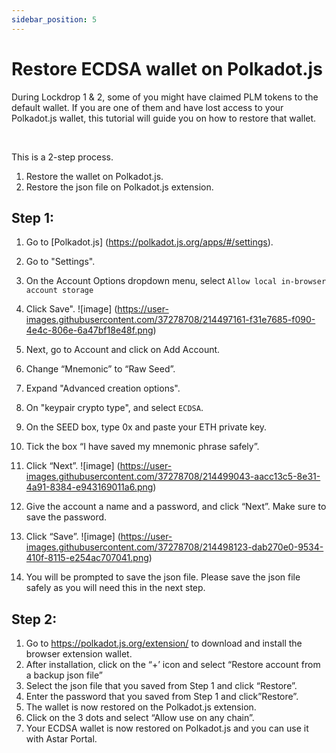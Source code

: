 ```yaml
---
sidebar_position: 5
---
```


# Restore ECDSA wallet on Polkadot.js

During Lockdrop 1 & 2, some of you might have claimed PLM tokens to the default wallet. If you are one of them and have lost access to your Polkadot.js wallet, this tutorial will guide you on how to restore that wallet.

<br />

This is a 2-step process.
1. Restore the wallet on Polkadot.js.
2. Restore the json file on Polkadot.js extension.

## Step 1:
1. Go to [Polkadot.js] (https://polkadot.js.org/apps/#/settings).
2. Go to "Settings".
3. On the Account Options dropdown menu, select `Allow local in-browser account storage`
4. Click Save".
![image] (https://user-images.githubusercontent.com/37278708/214497161-f31e7685-f090-4e4c-806e-6a47bf18e48f.png)

6. Next, go to Account and click on Add Account.
7. Change “Mnemonic” to “Raw Seed”.
8. Expand "Advanced creation options".
9. On "keypair crypto type", and select `ECDSA`.
10. On the SEED box, type 0x and paste your ETH private key.
11. Tick the box “I have saved my mnemonic phrase safely”.
12. Click “Next”.
![image] (https://user-images.githubusercontent.com/37278708/214499043-aacc13c5-8e31-4a91-8384-e943169011a6.png)

12. Give the account a name and a password, and click “Next”. Make sure to save the password.
13. Click “Save”.
![image] (https://user-images.githubusercontent.com/37278708/214498123-dab270e0-9534-410f-8115-e254ac707041.png)

14. You will be prompted to save the json file. Please save the json file safely as you will need this in the next step.

## Step 2:
1. Go to https://polkadot.js.org/extension/ to download and install the browser extension wallet.
2. After installation, click on the “+’ icon and select “Restore account from a backup json file”
3. Select the json file that you saved from Step 1 and click “Restore”.
4. Enter the password that you saved from Step 1 and click”Restore”.
5. The wallet is now restored on the Polkadot.js extension.
6. Click on the 3 dots and select “Allow use on any chain”.
7. Your ECDSA wallet is now restored on Polkadot.js and you can use it with Astar Portal.
